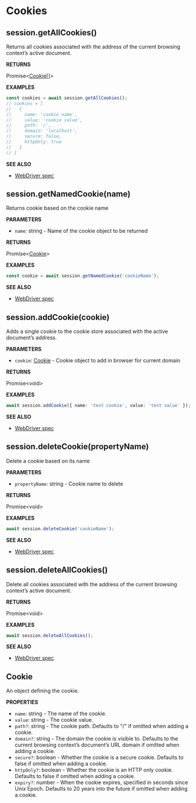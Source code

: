 # Cookies

## session.getAllCookies()

Returns all cookies associated with the address of the current browsing context’s active
document.

**RETURNS**

Promise&lt;[Cookie](#cookie)[]&gt;

**EXAMPLES**

```typescript
const cookies = await session.getAllCookies();
// cookies = [
//   {
//     name: 'cookie name',
//     value: 'cookie value',
//     path: '/',
//     domain: 'localhost',
//     secure: false,
//     httpOnly: true
//   }
// ]
```

**SEE ALSO**

- [WebDriver spec](https://www.w3.org/TR/webdriver/#get-all-cookies)

## session.getNamedCookie(name)

Returns cookie based on the cookie name

**PARAMETERS**

- `name`: string - Name of the cookie object to be returned

**RETURNS**

Promise&lt;[Cookie](#cookie)&gt;

**EXAMPLES**

```typescript
const cookie = await session.getNamedCookie('cookieName');
```

**SEE ALSO**

- [WebDriver spec](https://www.w3.org/TR/webdriver/#get-named-cookie)

## session.addCookie(cookie)

Adds a single cookie to the cookie store associated with the active document’s address.

**PARAMETERS**

- `cookie`: [Cookie](#cookie) - Cookie object to add in browser for current domain

**RETURNS**

Promise&lt;void&gt;

**EXAMPLES**

```typescript
await session.addCookie({ name: 'test cookie', value: 'test value' });
```

**SEE ALSO**

- [WebDriver spec](https://www.w3.org/TR/webdriver/#add-cookie)

## session.deleteCookie(propertyName)

Delete a cookie based on its name

**PARAMETERS**

- `propertyName`: string - Cookie name to delete

**RETURNS**

Promise&lt;void&gt;

**EXAMPLES**

```typescript
await session.deleteCookie('cookieName');
```

**SEE ALSO**

- [WebDriver spec](https://www.w3.org/TR/webdriver/#delete-cookie)

## session.deleteAllCookies()

Delete all cookies associated with the address of the current browsing context’s active
document.

**RETURNS**

Promise&lt;void&gt;

**EXAMPLES**

```typescript
await session.deleteAllCookies();
```

**SEE ALSO**

- [WebDriver spec](https://www.w3.org/TR/webdriver/#delete-all-cookies)

## Cookie

An object defining the cookie.

**PROPERTIES**

- `name`: string - The name of the cookie.
- `value`: string - The cookie value.
- `path?`: string - The cookie path. Defaults to "/" if omitted when adding a cookie.
- `domain?`: string - The domain the cookie is visible to.
  Defaults to the current browsing context’s document’s URL domain if omitted when adding a cookie.
- `secure?`: boolean - Whether the cookie is a secure cookie. Defaults to false if omitted when adding a cookie.
- `httpOnly?`: boolean - Whether the cookie is an HTTP only cookie. Defaults to false if omitted when adding a cookie.
- `expiry?`: number - When the cookie expires, specified in seconds since Unix Epoch.
  Defaults to 20 years into the future if omitted when adding a cookie.
